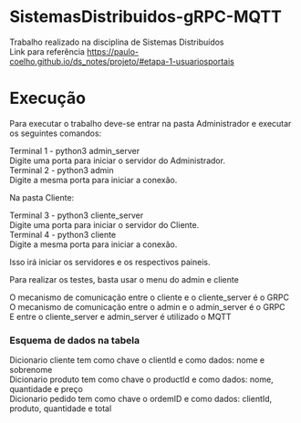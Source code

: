 # SistemasDistribuidos-gRPC-MQTT
Trabalho realizado na disciplina de Sistemas Distribuídos <br>
Link para referência https://paulo-coelho.github.io/ds_notes/projeto/#etapa-1-usuariosportais

# Execução
Para executar o trabalho deve-se entrar na pasta Administrador e executar os seguintes comandos:<br>

Terminal 1 - python3 admin_server <br>
Digite uma porta para iniciar o servidor do Administrador. <br>
Terminal 2 - python3 admin <br>
Digite a mesma porta para iniciar a conexão. <br>

Na pasta Cliente:<br>

Terminal 3 - python3 cliente_server <br>
Digite uma porta para iniciar o servidor do Cliente. <br>
Terminal 4 - python3 cliente <br>
Digite a mesma porta para iniciar a conexão. <br>

Isso irá iniciar os servidores e os respectivos paineis. <br>

Para realizar os testes, basta usar o menu do admin e cliente<br>

O mecanismo de comunicação entre o cliente e o cliente_server é o GRPC <br>
O mecanismo de comunicação entre o admin e o admin_server  é o GRPC <br>
E entre o cliente_server e admin_server é utilizado o MQTT <br>

### Esquema de dados na tabela

Dicionario cliente tem como chave o clientId e como dados: nome e sobrenome<br>
Dicionario produto tem como chave o productId e como dados: nome, quantidade e preço<br>
Dicionario pedido tem como chave o ordemID e como dados: clientId, produto, quantidade e total<br>